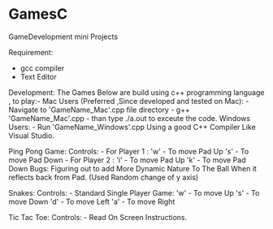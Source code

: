 # GamesC
GameDevelopment mini Projects

Requirement:
  - gcc compiler
  - Text Editor

Development:
  The Games Below are build using c++ programming language , to play:-
    Mac Users (Preferred ,Since developed and tested on Mac):
      - Navigate to 'GameName_Mac'.cpp file directory
      - g++ 'GameName_Mac'.cpp
      - than type ./a.out to exceute the code.
    Windows Users:
      - Run 'GameName_Windows'.cpp Using a good C++ Compiler Like Visual Studio.


Ping Pong Game:
  Controls:
    - For Player 1 :
          'w' - To move Pad Up
          's' - To move Pad Down
    - For Player 2 :
          'i' - To move Pad Up
          'k' - To move Pad Down
  Bugs:
    Figuring out to add More Dynamic Nature To The Ball When it reflects back from Pad.
    (Used Random change of y axis)

Snakes:
  Controls:
    - Standard Single Player Game:
        'w' - To move Up
        's' - To move Down
        'd' - To move Left
        'a' - To move Right

Tic Tac Toe:
  Controls:
    - Read On Screen Instructions.
